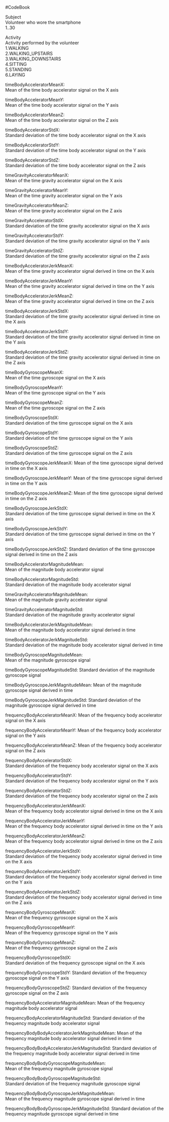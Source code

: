 #CodeBook

Subject     
    Volunteer who wore the smartphone           
        1..30           

Activity           
    Activity performed by the volunteer           
        1.WALKING           
        2.WALKING_UPSTAIRS           
        3.WALKING_DOWNSTAIRS           
        4.SITTING           
        5.STANDING           
        6.LAYING           
        
timeBodyAcceleratorMeanX:  
    Mean of the time body accelerator signal on the X axis

timeBodyAcceleratorMeanY:  
    Mean of the time body accelerator signal on the Y axis

timeBodyAcceleratorMeanZ:  
    Mean of the time body accelerator signal on the Z axis

timeBodyAcceleratorStdX:                  
    Standard deviation of the time body accelerator signal on the X axis

timeBodyAcceleratorStdY:                  
    Standard deviation of the time body accelerator signal on the Y axis

timeBodyAcceleratorStdZ:                 
    Standard deviation of the time body accelerator signal on the Z axis

timeGravityAcceleratorMeanX:              
    Mean of the time gravity accelerator signal on the X axis

timeGravityAcceleratorMeanY:              
    Mean of the time gravity accelerator signal on the Y axis

timeGravityAcceleratorMeanZ:              
    Mean of the time gravity accelerator signal on the Z axis

timeGravityAcceleratorStdX:               
    Standard deviation of the time gravity accelerator signal on the X axis

timeGravityAcceleratorStdY:               
    Standard deviation of the time gravity accelerator signal on the Y axis

timeGravityAcceleratorStdZ:               
    Standard deviation of the time gravity accelerator signal on the Z axis

timeBodyAcceleratorJerkMeanX:             
    Mean of the time gravity accelerator signal derived in time on the X axis

timeBodyAcceleratorJerkMeanY:             
    Mean of the time gravity accelerator signal derived in time on the Y axis

timeBodyAcceleratorJerkMeanZ:           
    Mean of the time gravity accelerator signal derived in time on the Z axis

timeBodyAcceleratorJerkStdX:                         
    Standard deviation of the time gravity accelerator signal derived in time 
    on the X axis

timeBodyAcceleratorJerkStdY:                         
    Standard deviation of the time gravity accelerator signal derived in time 
    on the Y axis

timeBodyAcceleratorJerkStdZ:                         
    Standard deviation of the time gravity accelerator signal derived in time 
    on the Z axis

timeBodyGyroscopeMeanX:                    
    Mean of the time gyroscope signal on the X axis

timeBodyGyroscopeMeanY:                           
    Mean of the time gyroscope signal on the Y axis

timeBodyGyroscopeMeanZ:                    
    Mean of the time gyroscope signal on the Z axis

timeBodyGyroscopeStdX:           
    Standard deviation of the time gyroscope signal on the X axis

timeBodyGyroscopeStdY:                     
    Standard deviation of the time gyroscope signal on the Y axis

timeBodyGyroscopeStdZ:                     
    Standard deviation of the time gyroscope signal on the Z axis

timeBodyGyroscopeJerkMeanX:
    Mean of the time gyroscope signal derived in time on the X axis

timeBodyGyroscopeJerkMeanY:
    Mean of the time gyroscope signal derived in time on the Y axis

timeBodyGyroscopeJerkMeanZ:
    Mean of the time gyroscope signal derived in time on the Z axis

timeBodyGyroscopeJerkStdX:                 
    Standard deviation of the time gyroscope signal derived in time on the X axis

timeBodyGyroscopeJerkStdY:                 
    Standard deviation of the time gyroscope signal derived in time on the Y axis

timeBodyGyroscopeJerkStdZ:
    Standard deviation of the time gyroscope signal derived in time on the Z axis

timeBodyAcceleratorMagnitudeMean:            
    Mean of the magnitude body accelerator signal

timeBodyAcceleratorMagnitudeStd:              
    Standard deviation of the magnitude body accelerator signal

timeGravityAcceleratorMagnitudeMean:          
    Mean of the magnitude gravity accelerator signal

timeGravityAcceleratorMagnitudeStd:           
    Standard deviation of the magnitude gravity accelerator signal

timeBodyAcceleratorJerkMagnitudeMean:         
    Mean of the magnitude body accelerator signal derived in time

timeBodyAcceleratorJerkMagnitudeStd:          
    Standard deviation of the magnitude body accelerator signal derived in time

timeBodyGyroscopeMagnitudeMean:                
    Mean of the magnitude gyroscope signal 

timeBodyGyroscopeMagnitudeStd:
    Standard deviation of the magnitude gyroscope signal

timeBodyGyroscopeJerkMagnitudeMean:
    Mean of the magnitude gyroscope signal derived in time

timeBodyGyroscopeJerkMagnitudeStd:
    Standard deviation of the magnitude gyroscope signal derived in time

frequencyBodyAcceleratorMeanX:
    Mean of the frequency body accelerator signal on the X axis

frequencyBodyAcceleratorMeanY:
    Mean of the frequency body accelerator signal on the Y axis

frequencyBodyAcceleratorMeanZ:
    Mean of the frequency body accelerator signal on the Z axis

frequencyBodyAcceleratorStdX:             
    Standard deviation of the frequency body accelerator signal on the X axis

frequencyBodyAcceleratorStdY:             
    Standard deviation of the frequency body accelerator signal on the Y axis

frequencyBodyAcceleratorStdZ:             
    Standard deviation of the frequency body accelerator signal on the Z axis

frequencyBodyAcceleratorJerkMeanX:        
    Mean of the frequency body accelerator signal derived in time on the X axis 

frequencyBodyAcceleratorJerkMeanY:        
    Mean of the frequency body accelerator signal derived in time on the Y axis

frequencyBodyAcceleratorJerkMeanZ:        
    Mean of the frequency body accelerator signal derived in time on the Z axis

frequencyBodyAcceleratorJerkStdX:         
    Standard deviation of the frequency body accelerator signal derived in time 
    on the X axis

frequencyBodyAcceleratorJerkStdY:         
    Standard deviation of the frequency body accelerator signal derived in time 
    on the Y axis

frequencyBodyAcceleratorJerkStdZ:         
    Standard deviation of the frequency body accelerator signal derived in time 
    on the Z axis

frequencyBodyGyroscopeMeanX:              
    Mean of the frequency gyroscope signal on the X axis

frequencyBodyGyroscopeMeanY:               
    Mean of the frequency gyroscope signal on the Y axis

frequencyBodyGyroscopeMeanZ:               
    Mean of the frequency gyroscope signal on the Z axis

frequencyBodyGyroscopeStdX:                
    Standard deviation of the frequency gyroscope signal on the X axis

frequencyBodyGyroscopeStdY:
    Standard deviation of the frequency gyroscope signal on the Y axis

frequencyBodyGyroscopeStdZ:
    Standard deviation of the frequency gyroscope signal on the Z axis

frequencyBodyAcceleratorMagnitudeMean:
    Mean of the frequency magnitude body accelerator signal 

frequencyBodyAcceleratorMagnitudeStd:
    Standard deviation of the frequency magnitude body accelerator signal 

frequencyBodyBodyAcceleratorJerkMagnitudeMean:
    Mean of the frequency magnitude body accelerator signal derived in time

frequencyBodyBodyAcceleratorJerkMagnitudeStd:
    Standard deviation of the frequency magnitude body accelerator signal 
    derived in time

frequencyBodyBodyGyroscopeMagnitudeMean:       
    Mean of the frequency magnitude gyroscope signal 

frequencyBodyBodyGyroscopeMagnitudeStd:        
    Standard deviation of the frequency magnitude gyroscope signal

frequencyBodyBodyGyroscopeJerkMagnitudeMean:   
    Mean of the frequency magnitude gyroscope signal  derived in time

frequencyBodyBodyGyroscopeJerkMagnitudeStd:
    Standard deviation of the frequency magnitude gyroscope signal 
    derived in time

